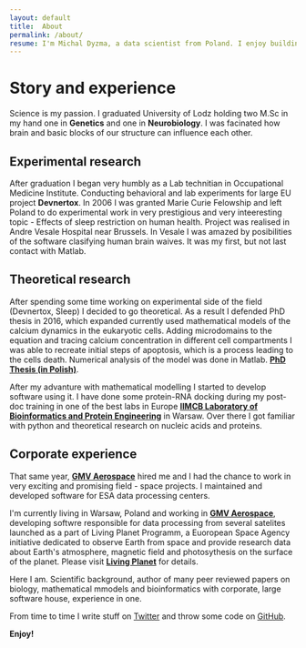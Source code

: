 ```yaml
---
layout: default
title:  About
permalink: /about/
resume: I'm Michal Dyzma, a data scientist from Poland. I enjoy building beautiful projects for science. Biology is my love, Data Science is my choice, Software Development is my way to combine them together.
---
```


Story and experience
====================

Science is my passion. I graduated University of Lodz holding two M.Sc in my hand one in **Genetics** and one in **Neurobiology**. I was facinated how brain and basic blocks of our structure can influence each other. 

Experimental research
---------------------
After graduation I began very humbly as a Lab technitian in Occupational Medicine Institute. Conducting behavioral and lab experiments for large EU project **Devnertox**. In 2006 I was granted Marie Curie Felowship and left Poland to do experimental work in very prestigious and very inteeresting topic - Effects of sleep restriction on human health. Project was realised in Andre Vesale Hospital near Brussels. In Vesale I was amazed by posibilities of the software clasifying human brain waives. It was my first, but not last contact with Matlab.

Theoretical research
--------------------
After spending some time working on experimental side of the field (Devnertox, Sleep) I decided to go theoretical. As a result I defended PhD thesis in 2016, which expanded currently used mathematical models of the calcium dynamics in the eukaryotic cells. Adding microdomains to the equation and tracing calcium concentration in different cell compartments I was able to recreate initial steps of apoptosis, which is a process leading to the cells death. Numerical analysis of the model was done in Matlab. [**PhD Thesis (in Polish)**][phd-thesis]. 

After my advanture with mathematical modelling I started to develop software using it. I have done some  protein-RNA docking during my post-doc training in one of the best labs in Europe [**IIMCB Laboratory of Bioinformatics and Protein Engineering**][bujnicki-lab] in Warsaw. Over there I got familiar with python and theoretical research on nucleic acids and proteins. 

Corporate experience
--------------------

That same year, [**GMV Aerospace**][gmv] hired me and I had the chance to work in very exciting and promising field - space projects. I maintained and developed software for ESA data processing centers.

I'm currently living in Warsaw, Poland and working in [**GMV Aerospace**][gmv], developing softwre responsible for data processing from several satelites launched as a part of Living Planet Programm, a Euoropean Space Agency initiative dedicated to observe Earth from space and provide research data about Earth's atmosphere, magnetic field and photosythesis on the surface of the planet. Please visit [**Living Planet**][living-planet] for details.

Here I am. Scientific background, author of many peer reviewed papers on biology, mathematical mmodels and bioinformatics with corporate, large software house, experience in one. 

From time to time I write stuff on [Twitter][tw] and throw some code on [GitHub][gh].

**Enjoy!**



[tw]: https://twitter.com/MichalDyzma
[gh]: https://github.com/mdyzma
[phd-thesis]: https://github.com/mdyzma/phd_thesis/
[living-planet]: http://www.esa.int/Our_Activities/Observing_the_Earth/The_Living_Planet_Programme

[bujnicki-lab]: http://genesilico.pl
[gmv]: http://www.gmv.com/en/
